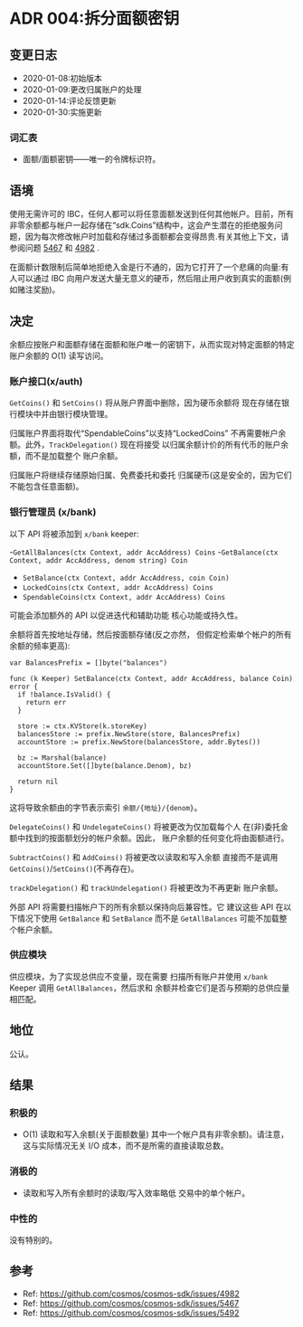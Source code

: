 # ADR 004:拆分面额密钥

## 变更日志

- 2020-01-08:初始版本
- 2020-01-09:更改归属账户的处理
- 2020-01-14:评论反馈更新
- 2020-01-30:实施更新

### 词汇表

* 面额/面额密钥——唯一的令牌标识符。

## 语境

使用无需许可的 IBC，任何人都可以将任意面额发送到任何其他帐户。目前，所有非零余额都与帐户一起存储在“sdk.Coins”结构中，这会产生潜在的拒绝服务问题，因为每次修改帐户时加载和存储过多面额都会变得昂贵.有关其他上下文，请参阅问题 [5467](https://github.com/cosmos/cosmos-sdk/issues/5467) 和 [4982](https://github.com/cosmos/cosmos-sdk/issues/4982) .

在面额计数限制后简单地拒绝入金是行不通的，因为它打开了一个悲痛的向量:有人可以通过 IBC 向用户发送大量无意义的硬币，然后阻止用户收到真实的面额(例如赌注奖励)。

## 决定

余额应按账户和面额存储在面额和账户唯一的密钥下，从而实现对特定面额的特定账户余额的 O(1) 读写访问。

### 账户接口(x/auth)

`GetCoins()` 和 `SetCoins()` 将从账户界面中删除，因为硬币余额将
现在存储在银行模块中并由银行模块管理。

归属账户界面将取代“SpendableCoins”以支持“LockedCoins”
不再需要帐户余额。此外，`TrackDelegation()` 现在将接受
以归属余额计价的所有代币的账户余额，而不是加载整个
账户余额。

归属账户将继续存储原始归属、免费委托和委托
归属硬币(这是安全的，因为它们不能包含任意面额)。

### 银行管理员 (x/bank)

以下 API 将被添加到 `x/bank` keeper:

-`GetAllBalances(ctx Context, addr AccAddress) Coins`
-`GetBalance(ctx Context, addr AccAddress, denom string) Coin`
- `SetBalance(ctx Context, addr AccAddress, coin Coin)`
- `LockedCoins(ctx Context, addr AccAddress) Coins`
- `SpendableCoins(ctx Context, addr AccAddress) Coins`

可能会添加额外的 API 以促进迭代和辅助功能
核心功能或持久性。

余额将首先按地址存储，然后按面额存储(反之亦然，
但假定检索单个帐户的所有余额的频率更高):

```golang
var BalancesPrefix = []byte("balances")

func (k Keeper) SetBalance(ctx Context, addr AccAddress, balance Coin) error {
  if !balance.IsValid() {
    return err
  }

  store := ctx.KVStore(k.storeKey)
  balancesStore := prefix.NewStore(store, BalancesPrefix)
  accountStore := prefix.NewStore(balancesStore, addr.Bytes())

  bz := Marshal(balance)
  accountStore.Set([]byte(balance.Denom), bz)

  return nil
}
```

这将导致余额由的字节表示索引
`余额/{地址}/{denom}`。

`DelegateCoins()` 和 `UndelegateCoins()` 将被更改为仅加载每个人
在(非)委托金额中找到的按面额划分的帐户余额。因此，
账户余额的任何变化将由面额进行。

`SubtractCoins()` 和 `AddCoins()` 将被更改以读取和写入余额
直接而不是调用`GetCoins()`/`SetCoins()`(不再存在)。

`trackDelegation()` 和 `trackUndelegation()` 将被更改为不再更新
账户余额。

外部 API 将需要扫描帐户下的所有余额以保持向后兼容性。它
建议这些 API 在以下情况下使用 `GetBalance` 和 `SetBalance` 而不是 `GetAllBalances`
可能不加载整个帐户余额。

### 供应模块

供应模块，为了实现总供应不变量，现在需要
扫描所有账户并使用 `x/bank` Keeper 调用 `GetAllBalances`，然后求和
余额并检查它们是否与预期的总供应量相匹配。

## 地位

公认。

## 结果

### 积极的

- O(1) 读取和写入余额(关于面额数量)
其中一个帐户具有非零余额)。请注意，这与实际情况无关
I/O 成本，而不是所需的直接读取总数。

### 消极的

- 读取和写入所有余额时的读取/写入效率略低
交易中的单个帐户。

### 中性的

没有特别的。

## 参考

- Ref: https://github.com/cosmos/cosmos-sdk/issues/4982
- Ref: https://github.com/cosmos/cosmos-sdk/issues/5467
- Ref: https://github.com/cosmos/cosmos-sdk/issues/5492
